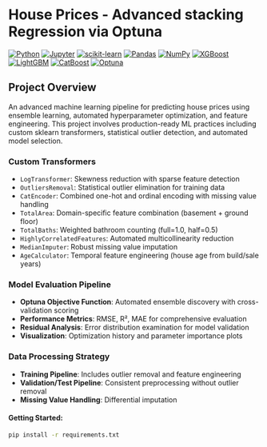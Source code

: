 # House Prices - Advanced stacking Regression via Optuna 

[![Python](https://img.shields.io/badge/Python-3.8+-blue.svg)](https://www.python.org/)
[![Jupyter](https://img.shields.io/badge/Jupyter-Notebook-orange.svg)](https://jupyter.org/)
[![scikit-learn](https://img.shields.io/badge/scikit--learn-1.0+-green.svg)](https://scikit-learn.org/)
[![Pandas](https://img.shields.io/badge/Pandas-1.3+-purple.svg)](https://pandas.pydata.org/)
[![NumPy](https://img.shields.io/badge/NumPy-1.21+-red.svg)](https://numpy.org/)
[![XGBoost](https://img.shields.io/badge/XGBoost-1.6+-yellow.svg)](https://xgboost.readthedocs.io/)
[![LightGBM](https://img.shields.io/badge/LightGBM-3.3+-lightgreen.svg)](https://lightgbm.readthedocs.io/)
[![CatBoost](https://img.shields.io/badge/CatBoost-1.0+-blue.svg)](https://catboost.ai/)
[![Optuna](https://img.shields.io/badge/Optuna-3.0+-lightblue.svg)](https://optuna.org/)

## Project Overview

An advanced machine learning pipeline for predicting house prices using ensemble learning, automated hyperparameter optimization, and feature engineering. This project involves production-ready ML practices including custom sklearn transformers, statistical outlier detection, and automated model selection.

### **Custom Transformers**
- `LogTransformer`: Skewness reduction with sparse feature detection
- `OutliersRemoval`: Statistical outlier elimination for training data
- `CatEncoder`: Combined one-hot and ordinal encoding with missing value handling
- `TotalArea`: Domain-specific feature combination (basement + ground floor)
- `TotalBaths`: Weighted bathroom counting (full=1.0, half=0.5)
- `HighlyCorrelatedFeatures`: Automated multicollinearity reduction
- `MedianImputer`: Robust missing value imputation
- `AgeCalculator`: Temporal feature engineering (house age from build/sale years)

### **Model Evaluation Pipeline**
- **Optuna Objective Function**: Automated ensemble discovery with cross-validation scoring
- **Performance Metrics**: RMSE, R², MAE for comprehensive evaluation
- **Residual Analysis**: Error distribution examination for model validation
- **Visualization**: Optimization history and parameter importance plots

### **Data Processing Strategy**
- **Training Pipeline**: Includes outlier removal and feature engineering
- **Validation/Test Pipeline**: Consistent preprocessing without outlier removal
- **Missing Value Handling**: Differential imputation

#### **Getting Started**:

```bash
pip install -r requirements.txt
```
